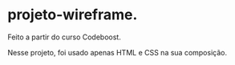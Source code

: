 # projeto-wireframe.

Feito a partir do curso Codeboost.

Nesse projeto, foi usado apenas HTML e CSS na sua composição.
